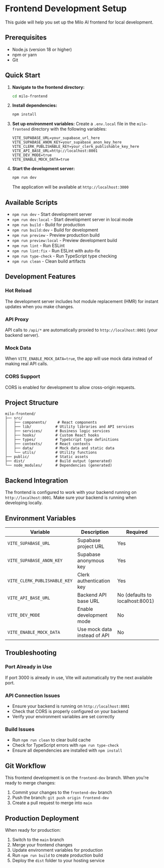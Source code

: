 # Frontend Development Setup

This guide will help you set up the Milo AI frontend for local development.

## Prerequisites

- Node.js (version 18 or higher)
- npm or yarn
- Git

## Quick Start

1. **Navigate to the frontend directory:**
   ```bash
   cd milo-frontend
   ```

2. **Install dependencies:**
   ```bash
   npm install
   ```

3. **Set up environment variables:**
   Create a `.env.local` file in the `milo-frontend` directory with the following variables:
   ```env
   VITE_SUPABASE_URL=your_supabase_url_here
   VITE_SUPABASE_ANON_KEY=your_supabase_anon_key_here
   VITE_CLERK_PUBLISHABLE_KEY=your_clerk_publishable_key_here
   VITE_API_BASE_URL=http://localhost:8001
   VITE_DEV_MODE=true
   VITE_ENABLE_MOCK_DATA=true
   ```

4. **Start the development server:**
   ```bash
   npm run dev
   ```

   The application will be available at `http://localhost:3000`

## Available Scripts

- `npm run dev` - Start development server
- `npm run dev:local` - Start development server in local mode
- `npm run build` - Build for production
- `npm run build:dev` - Build for development
- `npm run preview` - Preview production build
- `npm run preview:local` - Preview development build
- `npm run lint` - Run ESLint
- `npm run lint:fix` - Run ESLint with auto-fix
- `npm run type-check` - Run TypeScript type checking
- `npm run clean` - Clean build artifacts

## Development Features

### Hot Reload
The development server includes hot module replacement (HMR) for instant updates when you make changes.

### API Proxy
API calls to `/api/*` are automatically proxied to `http://localhost:8001` (your backend server).

### Mock Data
When `VITE_ENABLE_MOCK_DATA=true`, the app will use mock data instead of making real API calls.

### CORS Support
CORS is enabled for development to allow cross-origin requests.

## Project Structure

```
milo-frontend/
├── src/
│   ├── components/     # React components
│   ├── lib/           # Utility libraries and API services
│   ├── services/      # Business logic services
│   ├── hooks/         # Custom React hooks
│   ├── types/         # TypeScript type definitions
│   ├── contexts/      # React contexts
│   ├── data/          # Mock data and static data
│   └── utils/         # Utility functions
├── public/            # Static assets
├── dist/              # Build output (generated)
└── node_modules/      # Dependencies (generated)
```

## Backend Integration

The frontend is configured to work with your backend running on `http://localhost:8001`. Make sure your backend is running when developing locally.

## Environment Variables

| Variable | Description | Required |
|----------|-------------|----------|
| `VITE_SUPABASE_URL` | Supabase project URL | Yes |
| `VITE_SUPABASE_ANON_KEY` | Supabase anonymous key | Yes |
| `VITE_CLERK_PUBLISHABLE_KEY` | Clerk authentication key | Yes |
| `VITE_API_BASE_URL` | Backend API base URL | No (defaults to localhost:8001) |
| `VITE_DEV_MODE` | Enable development mode | No |
| `VITE_ENABLE_MOCK_DATA` | Use mock data instead of API | No |

## Troubleshooting

### Port Already in Use
If port 3000 is already in use, Vite will automatically try the next available port.

### API Connection Issues
- Ensure your backend is running on `http://localhost:8001`
- Check that CORS is properly configured on your backend
- Verify your environment variables are set correctly

### Build Issues
- Run `npm run clean` to clear build cache
- Check for TypeScript errors with `npm run type-check`
- Ensure all dependencies are installed with `npm install`

## Git Workflow

This frontend development is on the `frontend-dev` branch. When you're ready to merge changes:

1. Commit your changes to the `frontend-dev` branch
2. Push the branch: `git push origin frontend-dev`
3. Create a pull request to merge into `main`

## Production Deployment

When ready for production:
1. Switch to the `main` branch
2. Merge your frontend changes
3. Update environment variables for production
4. Run `npm run build` to create production build
5. Deploy the `dist` folder to your hosting service
